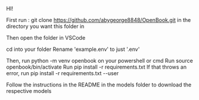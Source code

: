 HI!

First run :
git clone https://github.com/abygeorge8848/OpenBook.git  in the directory you want this folder in

Then open the folder in VSCode

cd into your folder
Rename 'example.env' to just '.env'  

Then, run python -m venv openbook on your powershell or cmd
Run source openbook/bin/activate
Run pip install -r requirements.txt
If that throws an error, run pip install -r requirements.txt --user

Follow the instructions in the README in the models folder to download the respective models

